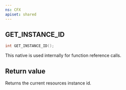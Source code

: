```yaml
---
ns: CFX
apiset: shared
---
```

## GET_INSTANCE_ID

```c
int GET_INSTANCE_ID();
```

This native is used internally for function reference calls.

## Return value
Returns the current resources instance id.
